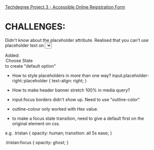 [Techdegree Project 3 - Accessible Online Registration Form](https://gracemarsh.github.io/accessible-form/)

# CHALLENGES:

Didn't know about the placeholder attribute.
Realised that you can't use placeholder text on <select>

Added: <option default>Choose State</option> to create "default option"

- How to style placeholders in more than one way?
  input.placeholder-right::placeholder {
  text-align: right;
  }

- How to make header banner stretch 100% in media query?

- input:focus borders didn't show up. Need to use "outline-color"
- outline-colour only worked with Hex value.

- to make a focus state transition, need to give a default first on the original element on css.

e.g.
.tristan {
opacity: human;
transition: all 5s ease;
}

.tristan:focus {
opacity: ghost;
}
